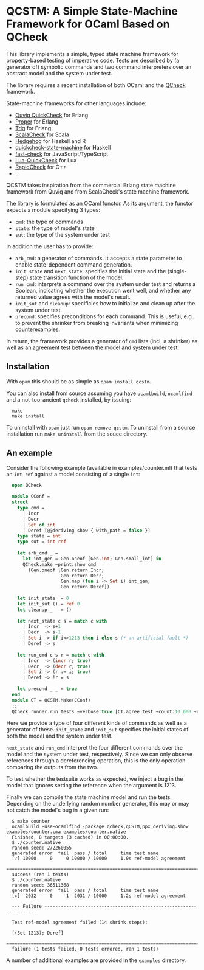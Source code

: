 QCSTM: A Simple State-Machine Framework for OCaml Based on QCheck 
=================================================================

This library implements a simple, typed state machine framework for
property-based testing of imperative code. Tests are described by (a
generator of) symbolic commands and two command interpreters over an
abstract model and the system under test.

The library requires a recent installation of both OCaml and the [QCheck](https://github.com/c-cube/qcheck) framework.

State-machine frameworks for other languages include:
 - [Quviq QuickCheck](http://www.quviq.com/downloads/) for Erlang
 - [Proper](https://proper-testing.github.io/) for Erlang  
 - [Triq](http://krestenkrab.github.io/triq/) for Erlang  
 - [ScalaCheck](https://www.scalacheck.org/) for Scala  
 - [Hedgehog](https://github.com/hedgehogqa) for Haskell and R  
 - [quickcheck-state-machine](https://github.com/advancedtelematic/quickcheck-state-machine) for Haskell
 - [fast-check](https://github.com/dubzzz/fast-check) for JavaScript/TypeScript  
 - [Lua-QuickCheck](https://github.com/luc-tielen/lua-quickcheck) for Lua  
 - [RapidCheck](https://github.com/emil-e/rapidcheck) for C++  
 - ...

QCSTM takes inspiration from the commercial Erlang state machine
framework from Quviq and from ScalaCheck's state machine framework.

The library is formulated as an OCaml functor. As its argument, the
functor expects a module specifying 3 types:

- `cmd`: the type of commands
- `state`: the type of model's state
- `sut`: the type of the system under test

In addition the user has to provide:

- `arb_cmd`: a generator of commands. It accepts a state parameter to enable state-dependent command generation.
- `init_state` and `next_state`: specifies the initial state and the (single-step) state transition function
                                 of the model.
- `run_cmd`: interprets a command over the system under test and returns a Boolean, indicating whether the
             execution went well, and whether any returned value agrees with the model's result.
- `init_sut` and `cleanup`: specificies how to initialize and clean up after the system under test.
- `precond`: specifies preconditions for each command. This is useful, e.g., to prevent the shrinker from
             breaking invariants when minimizing counterexamples.

In return, the framework provides a generator of `cmd` lists (incl. a shrinker)
as well as an agreement test between the model and system under test.


Installation
------------

With `opam` this should be as simple as `opam install qcstm`.

You can also install from source assuming you have `ocamlbuild`,
`ocamlfind` and a not-too-ancient `qcheck` installed, by issuing:
```
  make
  make install
```

To uninstall with `opam` just run `opam remove qcstm`.
To uninstall from a source installation run `make uninstall`
from the souce directory.


An example
----------

Consider the following example (available in examples/counter.ml) that
tests an `int ref` against a model consisting of a single `int`:

```ocaml
  open QCheck
  
  module CConf =
  struct
    type cmd =
      | Incr
      | Decr
      | Set of int
      | Deref [@@deriving show { with_path = false }]
    type state = int
    type sut = int ref
  
    let arb_cmd _ =
      let int_gen = Gen.oneof [Gen.int; Gen.small_int] in
      QCheck.make ~print:show_cmd
        (Gen.oneof [Gen.return Incr;
                    Gen.return Decr;
                    Gen.map (fun i -> Set i) int_gen;
                    Gen.return Deref])
  
    let init_state  = 0
    let init_sut () = ref 0
    let cleanup _   = ()
  
    let next_state c s = match c with
      | Incr  -> s+1
      | Decr  -> s-1
      | Set i -> if i<>1213 then i else s (* an artificial fault *)
      | Deref -> s
  
    let run_cmd c s r = match c with
      | Incr  -> (incr r; true)
      | Decr  -> (decr r; true)
      | Set i -> (r := i; true)
      | Deref -> !r = s
        
    let precond _ _ = true
  end
  module CT = QCSTM.Make(CConf)
  ;;
  QCheck_runner.run_tests ~verbose:true [CT.agree_test ~count:10_000 ~name:"ref-model agreement"]
```

Here we provide a type of four different kinds of commands as well as
a generator of these. `init_state` and `init_sut` specifies the
initial states of both the model and the system under test.

`next_state` and `run_cmd` interpret the four different commands over
the model and the system under test, respectively. Since we can only
observe references through a dereferencing operation, this is the only
operation comparing the outputs from the two.

To test whether the testsuite works as expected, we inject a bug in
the model that ignores setting the reference when the argument is
1213.

Finally we can compile the state machine model and run the
tests. Depending on the underlying random number generator, this may
or may not catch the model's bug in a given run:


```
  $ make counter
  ocamlbuild -use-ocamlfind -package qcheck,qCSTM,ppx_deriving.show examples/counter.cma examples/counter.native
  Finished, 8 targets (3 cached) in 00:00:00.
  $ ./counter.native 
  random seed: 272260055
  generated error  fail  pass / total     time test name
  [✓] 10000     0     0 10000 / 10000     1.0s ref-model agreement
  ================================================================================
  success (ran 1 tests)
  $ ./counter.native 
  random seed: 36511368
  generated error  fail  pass / total     time test name
  [✗]  2032     0     1  2031 / 10000     1.2s ref-model agreement
  
  --- Failure --------------------------------------------------------------------
  
  Test ref-model agreement failed (14 shrink steps):
  
  [(Set 1213); Deref]
  ================================================================================
  failure (1 tests failed, 0 tests errored, ran 1 tests)
```


A number of additional examples are provided in the `examples` directory.
